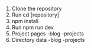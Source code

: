 1. Clone the repository
2. Run cd [repository]
3. npm install
4. Run npm run dev
5. Project pages 
    -blog
    -projects
6. Directory data
    -blog
    -projects